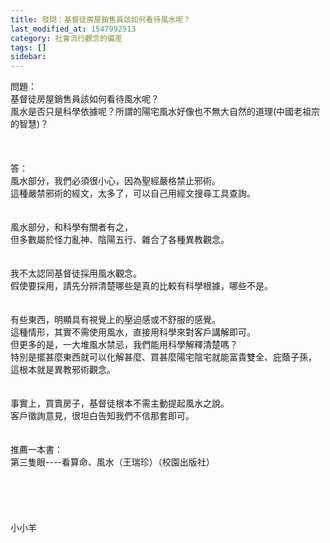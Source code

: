 ```yaml
---
title: 發問：基督徒房屋銷售員該如何看待風水呢？
last_modified_at: 1547992513
category: 社會流行觀念的偏差
tags: []
sidebar: 
---
```


<p>問題：<br/>基督徒房屋銷售員該如何看待風水呢？ <br/>風水是否只是科學依據呢？所謂的陽宅風水好像也不無大自然的道理(中國老祖宗的智慧)？<br/><!--more--> <br/><br/><br/>答：<br/>風水部分，我們必須很小心，因為聖經嚴格禁止邪術。<br/>這種嚴禁邪術的經文，太多了，可以自己用經文搜尋工具查詢。<br/> <br/><br/>風水部分，和科學有關者有之，<br/>但多數屬於怪力亂神、陰陽五行、雜合了各種異教觀念。<br/> <br/><br/>我不太認同基督徒採用風水觀念。<br/>假使要採用，請先分辨清楚哪些是真的比較有科學根據，哪些不是。<br/> <br/><br/>有些東西，明顯具有視覺上的壓迫感或不舒服的感覺。<br/>這種情形，其實不需使用風水，直接用科學來對客戶講解即可。<br/>但更多的是，一大堆風水禁忌，我們能用科學解釋清楚嗎？<br/>特別是擺甚麼東西就可以化解甚麼、買甚麼陽宅陰宅就能富貴雙全、庇蔭子孫，<br/>這根本就是異教邪術觀念。<br/> <br/><br/>事實上，買賣房子，基督徒根本不需主動提起風水之說。<br/>客戶徵詢意見，很坦白告知我們不信那套即可。<br/> <br/><br/>推薦一本書：<br/>第三隻眼----看算命、風水（王瑞珍）（校園出版社）<br/> <br/><br/><br/><br/><br/>小小羊</p>